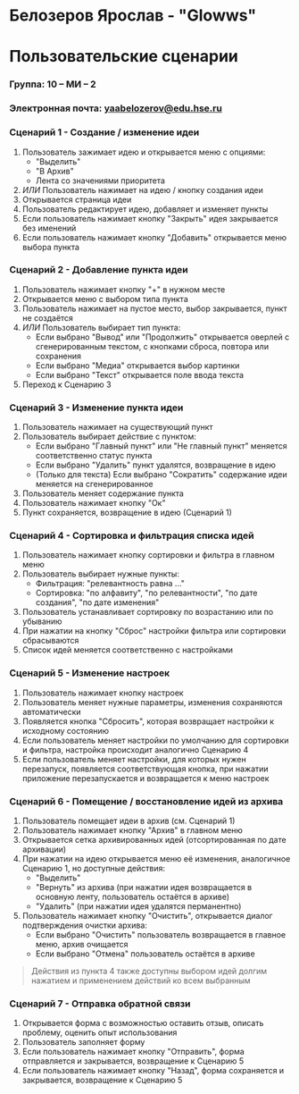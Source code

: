 # Белозеров Ярослав - "Glowws"
# Пользовательские сценарии

### Группа: 10 – МИ – 2
### Электронная почта: yaabelozerov@edu.hse.ru

### Сценарий 1 - Создание / изменение идеи
1. Пользователь зажимает идею и открывается меню с опциями:
    * "Выделить"
    * "В Архив"
    * Лента со значениями приоритета
2. *ИЛИ* Пользователь нажимает на идею / кнопку создания идеи
3. Открывается страница идеи
4. Пользователь редактирует идею, добавляет и изменяет пункты
5. Если пользователь нажимает кнопку "Закрыть" идея закрывается без именений
6. Если пользователь нажимает кнопку "Добавить" открывается меню выбора пункта

### Сценарий 2 - Добавление пункта идеи
1. Пользователь нажимает кнопку "+" в нужном месте
2. Открывается меню с выбором типа пункта
3. Пользователь нажимает на пустое место, выбор закрывается, пункт не создаётся
4. *ИЛИ* Пользователь выбирает тип пункта:
    * Если выбрано "Вывод" или "Продолжить" открывается оверлей с сгенерированным текстом, с кнопками сброса, повтора или сохранения
    * Если выбрано "Медиа" открывается выбор картинки 
    * Если выбрано "Текст" открывается поле ввода текста
5. Переход к Сценарию 3

### Сценарий 3 - Изменение пункта идеи
1. Пользователь нажимает на существующий пункт
2. Пользователь выбирает действие с пунктом:
    * Если выбрано "Главный пункт" или "Не главный пункт" меняется соответственно статус пункта
    * Если выбрано "Удалить" пункт удалятся, возвращение в идею
    * (Только для текста) Если выбрано "Сократить" содержание идеи меняется на сгенерированное
3. Пользователь меняет содержание пункта
4. Пользователь нажимает кнопку "Ок"
5. Пункт сохраняется, возвращение в идею (Сценарий 1)

### Сценарий 4 - Сортировка и фильтрация списка идей
1. Пользователь нажимает кнопку сортировки и фильтра в главном меню
2. Пользователь выбирает нужные пункты:
    * Фильтрация: "релевантность равна ..."
    * Сортировка: "по алфавиту", "по релевантности", "по дате создания", "по дате изменения"
3. Пользователь устанавливает сортировку по возрастанию или по убыванию
4. При нажатии на кнопку "Сброс" настройки фильтра или сортировки сбрасываются
5. Список идей меняется соответственно с настройками

### Сценарий 5 - Изменение настроек
1. Пользователь нажимает кнопку настроек
2. Пользователь меняет нужные параметры, изменения сохраняются автоматически
3. Появляется кнопка "Сбросить", которая возвращает настройки к исходному состоянию
4. Если пользователь меняет настройки по умолчанию для сортировки и фильтра, настройка происходит аналогично Сценарию 4
5. Если пользователь меняет настройки, для которых нужен перезапуск, появляется соответствующая кнопка, при нажатии приложение перезапускается и возвращается к меню настроек

### Сценарий 6 - Помещение / восстановление идей из архива
1. Пользователь помещает идеи в архив (см. Сценарий 1)
2. Пользователь нажимает кнопку "Архив" в главном меню
3. Открывается сетка архивированных идей (отсортированная по дате архивации)
4. При нажатии на идею открывается меню её изменения, аналогичное Сценарию 1, но доступные действия:
    * "Выделить"
    * "Вернуть" из архива (при нажатии идея возвращается в основную ленту, пользователь остаётся в архиве)
    * "Удалить" (при нажатии идея удалятся перманентно)
5. Пользователь нажимает кнопку "Очистить", открывается диалог подтверждения очистки архива:
    * Если выбрано "Очистить" пользователь возвращается в главное меню, архив очищается
    * Если выбрано "Отмена" пользователь остаётся в архиве
> Действия из пункта 4 также доступны выбором идей долгим нажатием и применением действий ко всем выбранным

### Сценарий 7 - Отправка обратной связи
1. Открывается форма с возможностью оставить отзыв, описать проблему, оценить опыт использования
2. Пользователь заполняет форму
3. Если пользователь нажимает кнопку "Отправить", форма отправляется и закрывается, возвращение к Сценарию 5
4. Если пользователь нажимает кнопку "Назад", форма сохраняется и закрывается, возвращение к Сценарию 5
